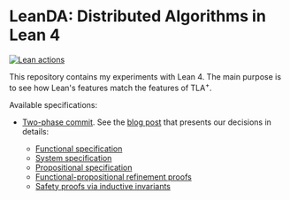 # LeanDA: Distributed Algorithms in Lean 4

[![Lean actions](https://github.com/konnov/leanda/actions/workflows/lean_action_ci.yml/badge.svg)](https://github.com/konnov/leanda/actions/workflows/lean_action_ci.yml)

This repository contains my experiments with Lean 4. The main purpose is to see
how Lean's features match the features of TLA<sup>+</sup>.

Available specifications:

 - [Two-phase commit](./twophase/README.md). See the [blog
   post](https://protocols-made-fun.com/lean/2025/04/25/lean-two-phase.html) that
   presents our decisions in details:

   - [Functional specification](./twophase/Twophase/Functional.lean)
   - [System specification](./twophase/Twophase/System.lean)
   - [Propositional specification](./twophase/Twophase/Propositional.lean)
   - [Functional-propositional refinement proofs](./twophase/Twophase/PropositionalProofs.lean)
   - [Safety proofs via inductive invariants](./twophase/Twophase/InductiveProofs.lean)
 